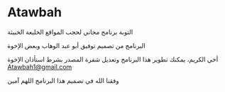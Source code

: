 # Atawbah
التوبة برنامج مجاني لحجب المواقع الخليعة الخبيثة

البرنامج من تصميم توفيق أبو عبد الوهاب وبعض الإخوة

أخي الكريم، يمكنك تطوير هذا البرنامج وتعديل شفرة المصدر بشرط استأذان الإخوة
Atawbah1@gmail.com

وفقنا الله في تصميم هذا البرنامج
اللهم آمين
